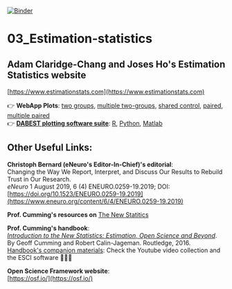 [![Binder](https://mybinder.org/badge_logo.svg)](https://mybinder.org/v2/gh/HOORDS/03_Estimation-statistics/HEAD?urlpath=/tree/)
# 03_Estimation-statistics

## Adam Claridge-Chang and Joses Ho's Estimation Statistics website
[https://www.estimationstats.com](https://www.estimationstats.com)

:point_right: **WebApp Plots**: [two groups](https://www.estimationstats.com/#/analyze/two-independent-groups), [multiple two-groups](https://www.estimationstats.com/#/analyze/multi), [shared control](https://www.estimationstats.com/#/analyze/shared-control), [paired](https://www.estimationstats.com/#/analyze/paired), [multiple paired](https://www.estimationstats.com/#/analyze/multi-paired)\
:point_right: [**DABEST plotting software suite**](https://www.estimationstats.com/#/get-code): [R](https://github.com/ACCLAB/dabestr), [Python](https://github.com/ACCLAB/DABEST-python), [Matlab](https://github.com/ACCLAB/DABEST-Matlab) 

## Other Useful Links:

**Christoph Bernard (eNeuro's Editor-In-Chief)'s editorial**:\
Changing the Way We Report, Interpret, and Discuss Our Results to Rebuild Trust in Our Research.\
*eNeuro* 1 August 2019, 6 (4) ENEURO.0259-19.2019; DOI: [https://doi.org/10.1523/ENEURO.0259-19.2019](https://www.eneuro.org/content/6/4/ENEURO.0259-19.2019)

 **Prof. Cumming's resources on** [The New Statitics](https://thenewstatistics.com/itns/)

 **Prof. Cumming's handbook**:\
[*Introduction to the New Statistics: Estimation, Open Science and Beyond*](https://www.routledge.com/Introduction-to-the-New-Statistics-Estimation-Open-Science-and-Beyond/Cumming-Calin-Jageman/p/book/9781138825529). By Geoff Cumming and Robert Calin-Jageman. Routledge, 2016.
[Handbook's companion materials](https://routledgetextbooks.com/textbooks/9781138825529/student.php): Check the Youtube video collection and the ESCI software :eyes::eyes::eyes:

**Open Science Framework website**:\
[https://osf.io/](https://osf.io/)
